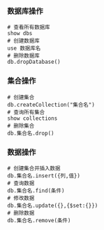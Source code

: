 ### 数据库操作

```shell
# 查看所有数据库
show dbs
# 创建数据库
use 数据库名
# 删除数据库
db.dropDatabase()
```

### 集合操作

```shell
# 创建集合
db.createCollection("集合名")
# 查询所有集合
show collections
# 删除集合
db.集合名.drop()
```

### 数据操作

```shell
# 创建集合并插入数据
db.集合名.insert({列,值})
# 查询数据
db.集合名.find(条件)
# 修改数据
db.集合名.update({},{$set:{}})
# 删除数据
db.集合名.remove(条件)
```

